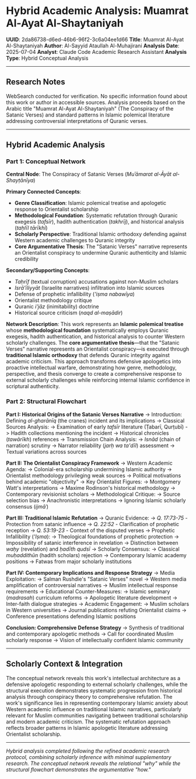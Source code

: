 # Hybrid Academic Analysis: Muamrat Al-Ayat Al-Shaytaniyah

**UUID**: 2da86738-d6ed-46b6-96f2-3c6a04ee1d66
**Title**: Muamrat Al-Ayat Al-Shaytaniyah
**Author**: Al-Sayyid Ataullah Al-Muhajirani
**Analysis Date**: 2025-07-04
**Analyst**: Claude Code Academic Research Assistant
**Analysis Type**: Hybrid Conceptual Analysis

---

## Research Notes

WebSearch conducted for verification. No specific information found about this work or author in accessible sources. Analysis proceeds based on the Arabic title "Muamrat Al-Ayat Al-Shaytaniyah" (The Conspiracy of the Satanic Verses) and standard patterns in Islamic polemical literature addressing controversial interpretations of Quranic verses.

---

## Hybrid Academic Analysis

### Part 1: Conceptual Network

**Central Node**: The Conspiracy of Satanic Verses (*Muʾāmarat al-Āyāt al-Shayṭānīya*)

**Primary Connected Concepts**:
- **Genre Classification**: Islamic polemical treatise and apologetic response to Orientalist scholarship
- **Methodological Foundation**: Systematic refutation through Quranic exegesis (*tafsīr*), hadith authentication (*takhrīj*), and historical analysis (*taḥlīl tārīkhī*)
- **Scholarly Perspective**: Traditional Islamic orthodoxy defending against Western academic challenges to Quranic integrity
- **Core Argumentative Thesis**: The "Satanic Verses" narrative represents an Orientalist conspiracy to undermine Quranic authenticity and Islamic credibility

**Secondary/Supporting Concepts**:
- *Taḥrīf* (textual corruption) accusations against non-Muslim scholars
- *Isrā'īliyyāt* (Israelite narratives) infiltration into Islamic sources
- Defense of prophetic infallibility (*'iṣma nabawīya*)
- Orientalist methodology critique
- Quranic *i'jāz* (inimitability) doctrine
- Historical source criticism (*naqd al-maṣādir*)

**Network Description**: This work represents an **Islamic polemical treatise** whose **methodological foundation** systematically employs Quranic exegesis, hadith authentication, and historical analysis to counter Western scholarly challenges. The **core argumentative thesis**—that the "Satanic Verses" narrative represents an Orientalist conspiracy—is executed through **traditional Islamic orthodoxy** that defends Quranic integrity against academic criticism. This approach transforms defensive apologetics into proactive intellectual warfare, demonstrating how genre, methodology, perspective, and thesis converge to create a comprehensive response to external scholarly challenges while reinforcing internal Islamic confidence in scriptural authenticity.

### Part 2: Structural Flowchart

**Part I: Historical Origins of the Satanic Verses Narrative**
-> Introduction: Defining *al-gharānīq* (the cranes) incident and its implications
-> Classical Sources Analysis:
   -> Examination of early *tafsīr* literature (Ṭabarī, Qurṭubī)
   -> Hadith collections mentioning the incident
   -> Historical chronicles (*tawārīkh*) references
-> Transmission Chain Analysis:
   -> *Isnād* (chain of narration) scrutiny
   -> Narrator reliability (*jarḥ wa ta'dīl*) assessment
   -> Textual variations across sources

**Part II: The Orientalist Conspiracy Framework**
-> Western Academic Agenda:
   -> Colonial-era scholarship undermining Islamic authority
   -> Orientalist methodology privileging weak sources
   -> Political motivations behind academic "objectivity"
-> Key Orientalist Figures:
   -> Montgomery Watt's interpretations
   -> Maxime Rodinson's historical methodology
   -> Contemporary revisionist scholars
-> Methodological Critique:
   -> Source selection bias
   -> Anachronistic interpretations
   -> Ignoring Islamic scholarly consensus (*ijmāʿ*)

**Part III: Traditional Islamic Refutation**
-> Quranic Evidence:
   -> *Q. 17:73-75* - Protection from satanic influence
   -> *Q. 22:52* - Clarification of prophetic reception
   -> *Q. 53:19-23* - Context of the disputed verses
-> Prophetic Infallibility (*'Iṣma*):
   -> Theological foundations of prophetic protection
   -> Impossibility of satanic interference in revelation
   -> Distinction between *waḥy* (revelation) and *ḥadīth qudsī*
-> Scholarly Consensus:
   -> Classical *muḥaddithūn* (hadith scholars) rejection
   -> Contemporary Islamic academy positions
   -> Fatwas from major scholarly institutions

**Part IV: Contemporary Implications and Response Strategy**
-> Media Exploitation:
   -> Salman Rushdie's "Satanic Verses" novel
   -> Western media amplification of controversial narratives
   -> Muslim intellectual response requirements
-> Educational Counter-Measures:
   -> Islamic seminary (*madrasah*) curriculum reforms
   -> Apologetic literature development
   -> Inter-faith dialogue strategies
-> Academic Engagement:
   -> Muslim scholars in Western universities
   -> Journal publications refuting Orientalist claims
   -> Conference presentations defending Islamic positions

**Conclusion: Comprehensive Defense Strategy**
-> Synthesis of traditional and contemporary apologetic methods
-> Call for coordinated Muslim scholarly response
-> Vision of intellectually confident Islamic community

---

## Scholarly Context & Integration

The conceptual network reveals this work's intellectual architecture as a defensive apologetic responding to external scholarly challenges, while the structural execution demonstrates systematic progression from historical analysis through conspiracy theory to comprehensive refutation. The work's significance lies in representing contemporary Islamic anxiety about Western academic influence on traditional Islamic narratives, particularly relevant for Muslim communities navigating between traditional scholarship and modern academic criticism. The systematic refutation approach reflects broader patterns in Islamic apologetic literature addressing Orientalist scholarship.

---

*Hybrid analysis completed following the refined academic research protocol, combining scholarly inference with minimal supplementary research. The conceptual network reveals the relational "why" while the structural flowchart demonstrates the argumentative "how."*